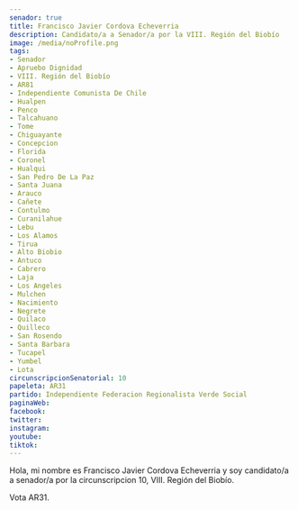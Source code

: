 ```yaml
---
senador: true
title: Francisco Javier Cordova Echeverria
description: Candidato/a a Senador/a por la VIII. Región del Biobío
image: /media/noProfile.png
tags:
- Senador
- Apruebo Dignidad
- VIII. Región del Biobío
- AR81
- Independiente Comunista De Chile
- Hualpen
- Penco
- Talcahuano
- Tome
- Chiguayante
- Concepcion
- Florida
- Coronel
- Hualqui
- San Pedro De La Paz
- Santa Juana
- Arauco
- Cañete
- Contulmo
- Curanilahue
- Lebu
- Los Alamos
- Tirua
- Alto Biobio
- Antuco
- Cabrero
- Laja
- Los Angeles
- Mulchen
- Nacimiento
- Negrete
- Quilaco
- Quilleco
- San Rosendo
- Santa Barbara
- Tucapel
- Yumbel
- Lota
circunscripcionSenatorial: 10
papeleta: AR31
partido: Independiente Federacion Regionalista Verde Social
paginaWeb:
facebook:
twitter:
instagram:
youtube:
tiktok:
---
```

Hola, mi nombre es Francisco Javier Cordova Echeverria y soy candidato/a a senador/a por la circunscripcion 10, VIII. Región del Biobío.

Vota AR31.